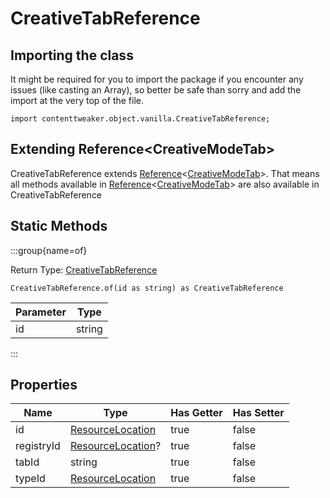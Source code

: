 # CreativeTabReference

## Importing the class

It might be required for you to import the package if you encounter any issues (like casting an Array), so better be safe than sorry and add the import at the very top of the file.
```zenscript
import contenttweaker.object.vanilla.CreativeTabReference;
```


## Extending Reference&lt;CreativeModeTab&gt;

CreativeTabReference extends [Reference](/mods/contenttweaker/object/Reference)&lt;[CreativeModeTab](/vanilla/api/item/CreativeModeTab)&gt;. That means all methods available in [Reference](/mods/contenttweaker/object/Reference)&lt;[CreativeModeTab](/vanilla/api/item/CreativeModeTab)&gt; are also available in CreativeTabReference

## Static Methods

:::group{name=of}

Return Type: [CreativeTabReference](/mods/contenttweaker/object/vanilla/CreativeTabReference)

```zenscript
CreativeTabReference.of(id as string) as CreativeTabReference
```

| Parameter |  Type  |
|-----------|--------|
| id        | string |


:::

## Properties

|    Name    |                                Type                                 | Has Getter | Has Setter |
|------------|---------------------------------------------------------------------|------------|------------|
| id         | [ResourceLocation](/mods/contenttweaker/resource/ResourceLocation)  | true       | false      |
| registryId | [ResourceLocation](/mods/contenttweaker/resource/ResourceLocation)? | true       | false      |
| tabId      | string                                                              | true       | false      |
| typeId     | [ResourceLocation](/mods/contenttweaker/resource/ResourceLocation)  | true       | false      |

